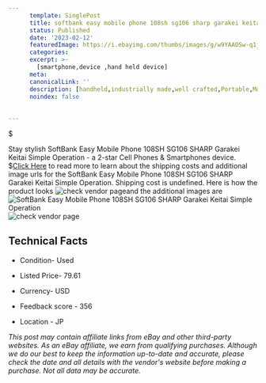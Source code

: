 ```yaml
---
      template: SinglePost
      title: softbank easy mobile phone 108sh sg106 sharp garakei keitai simple operation
      status: Published
      date: '2023-02-12'
      featuredImage: https://i.ebayimg.com/thumbs/images/g/w9YAAOSw-q1j6I8F/s-l225.jpg
      categories: 
      excerpt: >-
        [smartphone,device ,hand held device]
      meta:
      canonicalLink: ''
      description: [handheld,industrially made,well crafted,Portable,Mobile,Compact,Convenient,Lightweight,Maneuverable,Man-portable,Miniature,Carriable,Hand-held,Light,Holdable,Transportable,Mobile device,Pocket-sized,On-the-go,Wireless,Cordless,Compact size,Convenient size, smartphone,device ,hand held device]
      noindex: false
      
        
---
```

$

Stay stylish SoftBank Easy Mobile Phone 108SH SG106 SHARP Garakei Keitai Simple Operation - a 2-star Cell Phones & Smartphones device.
$[Click Here](https://www.ebay.com/itm/304802342029?hash=item46f7a2a48d%3Ag%3Aw9YAAOSw-q1j6I8F&mkevt=1&mkcid=1&mkrid=711-53200-19255-0&campid=%253CePNCampaignId%253E&customid=%253CreferenceId%253E&toolid=10049) to read more to learn about the shipping costs and additional image urls for the SoftBank Easy Mobile Phone 108SH SG106 SHARP Garakei Keitai Simple Operation. Shipping cost is undefined. Here is how the product looks ![check vendor page](https://i.ebayimg.com/thumbs/images/g/w9YAAOSw-q1j6I8F/s-l225.jpg)and the additional images are![SoftBank Easy Mobile Phone 108SH SG106 SHARP Garakei Keitai Simple Operation](https://i.ebayimg.com/images/g/w9YAAOSw-q1j6I8F/s-l1200.jpg)![check vendor page](https://origin-galleryplus.ebayimg.com/ws/web/304802342029_2_0_1/225x225.jpg,https://origin-galleryplus.ebayimg.com/ws/web/304802342029_3_0_1/225x225.jpg,https://origin-galleryplus.ebayimg.com/ws/web/304802342029_4_0_1/225x225.jpg,https://origin-galleryplus.ebayimg.com/ws/web/304802342029_5_0_1/225x225.jpg,https://origin-galleryplus.ebayimg.com/ws/web/304802342029_6_0_1/225x225.jpg,https://origin-galleryplus.ebayimg.com/ws/web/304802342029_7_0_1/225x225.jpg,https://origin-galleryplus.ebayimg.com/ws/web/304802342029_8_0_1/225x225.jpg)



 ## Technical Facts 



     
      

 - Condition- Used 


      

 - Listed Price- 79.61 


      

 - Currency- USD 


      

 - Feedback score - 356 


      

 - Location - JP 


      
      

 *_This post may contain affiliate links from eBay and other third-party websites. As an eBay affiliate, we earn from qualifying purchases. Although we do our best to keep the information up-to-date and accurate, please check the date and all details with the vendor's website before making a purchase. Not all data may be accurate._*






